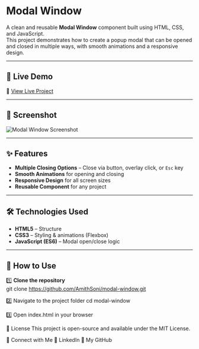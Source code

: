 # Modal Window

A clean and reusable **Modal Window** component built using HTML, CSS, and JavaScript.  
This project demonstrates how to create a popup modal that can be opened and closed in multiple ways, with smooth animations and a responsive design.

---

## 🚀 Live Demo  
🔗 [View Live Project](https://amithsoni.github.io/modal-window/)  

---

## 📸 Screenshot  
![Modal Window Screenshot](./screenshot.png)  

---

## ✨ Features  
- **Multiple Closing Options** – Close via button, overlay click, or `Esc` key  
- **Smooth Animations** for opening and closing  
- **Responsive Design** for all screen sizes  
- **Reusable Component** for any project  

---

## 🛠️ Technologies Used  
- **HTML5** – Structure  
- **CSS3** – Styling & animations (Flexbox)  
- **JavaScript (ES6)** – Modal open/close logic  

---

## 📂 How to Use  

1️⃣ **Clone the repository**  
git clone https://github.com/AmithSoni/modal-window.git

2️⃣ Navigate to the project folder
cd modal-window

3️⃣ Open index.html in your browser

📄 License
This project is open-source and available under the MIT License.

📢 Connect with Me
💼 LinkedIn
📂 My GitHub

